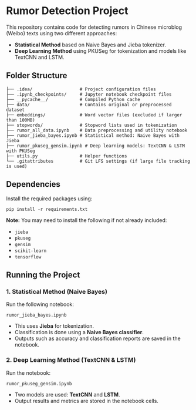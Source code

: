 # Rumor Detection Project

This repository contains code for detecting rumors in Chinese microblog (Weibo) texts using two different approaches:
- **Statistical Method** based on Naive Bayes and Jieba tokenizer.
- **Deep Learning Method** using PKUSeg for tokenization and models like TextCNN and LSTM.

## Folder Structure

```
├── .idea/                  # Project configuration files
├── .ipynb_checkpoints/     # Jupyter notebook checkpoint files
├── __pycache__/            # Compiled Python cache
├── data/                   # Contains original or preprocessed dataset
├── embeddings/             # Word vector files (excluded if larger than 100MB)
├── stopwords/              # Stopword lists used in tokenization
├── rumor_all_data.ipynb    # Data preprocessing and utility notebook
├── rumor_jieba_bayes.ipynb # Statistical method: Naive Bayes with Jieba
├── rumor_pkuseg_gensim.ipynb # Deep learning models: TextCNN & LSTM with PKUSeg
├── utils.py                # Helper functions
└── .gitattributes          # Git LFS settings (if large file tracking is used)
```

## Dependencies

Install the required packages using:

```
pip install -r requirements.txt
```

**Note:** You may need to install the following if not already included:
- `jieba`
- `pkuseg`
- `gensim`
- `scikit-learn`
- `tensorflow` 

## Running the Project

### 1. Statistical Method (Naive Bayes)

Run the following notebook:

```
rumor_jieba_bayes.ipynb
```

- This uses **Jieba** for tokenization.
- Classification is done using a **Naive Bayes classifier**.
- Outputs such as accuracy and classification reports are saved in the notebook.

### 2. Deep Learning Method (TextCNN & LSTM)

Run the notebook:

```
rumor_pkuseg_gensim.ipynb
```

- Two models are used: **TextCNN** and **LSTM**.
- Output results and metrics are stored in the notebook cells.
